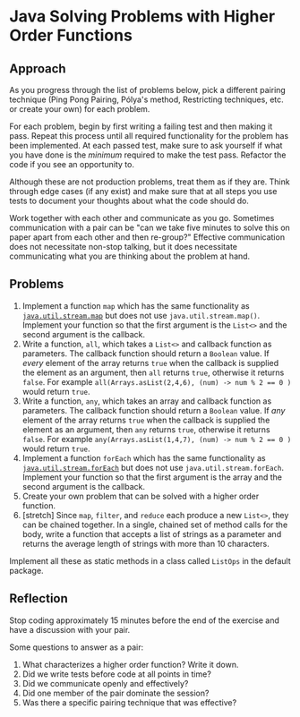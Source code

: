 # Java Solving Problems with Higher Order Functions

## Approach

As you progress through the list of problems below, pick a different pairing technique (Ping Pong Pairing, Pólya's method, Restricting techniques, etc. or create your own) for each problem.

For each problem, begin by first writing a failing test and then making it pass. Repeat this process until all required functionality for the problem has been implemented. At each passed test, make sure to ask yourself if what you have done is the _minimum_ required to make the test pass. Refactor the code if you see an opportunity to.

Although these are not production problems, treat them as if they are. Think through edge cases (if any exist) and make sure that at all steps you use tests to document your thoughts about what the code should do.

Work together with each other and communicate as you go. Sometimes communication with a pair can be "can we take five minutes to solve this on paper apart from each other and then re-group?" Effective communication does not necessitate non-stop talking, but it does necessitate communicating what you are thinking about the problem at hand.

## Problems

1. Implement a function `map` which has the same functionality as [`java.util.stream.map`](https://docs.oracle.com/javase/8/docs/api/java/util/stream/Stream.html#map-java.util.function.Function-) but does not use `java.util.stream.map()`. Implement your function so that the first argument is the `List<>` and the second argument is the callback.
1. Write a function, `all`, which takes a `List<>` and callback function as parameters. The callback function should return a `Boolean` value. If _every_ element of the array returns `true` when the callback is supplied the element as an argument, then `all` returns `true`, otherwise it returns `false`. For example `all(Arrays.asList(2,4,6), (num) -> num % 2 == 0 )` would return `true`.
1. Write a function, `any`, which takes an array and callback function as parameters. The callback function should return a `Boolean` value. If _any_ element of the array returns `true` when the callback is supplied the element as an argument, then `any` returns `true`, otherwise it returns `false`. For example `any(Arrays.asList(1,4,7), (num) -> num % 2 == 0 )` would return `true`.
1. Implement a function `forEach` which has the same functionality as [`java.util.stream.forEach`](https://docs.oracle.com/javase/8/docs/api/java/util/stream/Stream.html#forEach-java.util.function.Consumer-) but does not use `java.util.stream.forEach`. Implement your function so that the first argument is the array and the second argument is the callback.
1. Create your own problem that can be solved with a higher order function.
1. [stretch] Since `map`, `filter`, and `reduce` each produce a new `List<>`, they can be chained together. In a single, chained set of method calls for the body, write a function that accepts a list of strings as a parameter and returns the average length of strings with more than 10 characters.

Implement all these as static methods in a class called `ListOps` in the default package.

## Reflection

Stop coding approximately 15 minutes before the end of the exercise and have a discussion with your pair.

Some questions to answer as a pair:

  1. What characterizes a higher order function? Write it down.
  1. Did we write tests before code at all points in time?
  1. Did we communicate openly and effectively?
  1. Did one member of the pair dominate the session?
  1. Was there a specific pairing technique that was effective?
